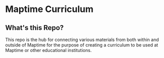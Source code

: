 # Maptime Curriculum

## What's this Repo?
This repo is the hub for connecting various materials from both within and outside of Maptime for the purpose of creating a curriculum to be used at Maptime or other educational institutions. 
